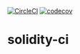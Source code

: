 [![CircleCI](https://circleci.com/gh/roshanraka/solidity-ci.svg?style=svg)](https://circleci.com/gh/roshanraka/solidity-ci)
[![codecov](https://codecov.io/gh/roshanraka/solidity-ci/branch/master/graph/badge.svg)](https://codecov.io/gh/roshanraka/solidity-ci)
# solidity-ci
